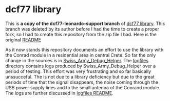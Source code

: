 # dcf77 library
This is **a copy of the dcf77-leonardo-support branch** of [dcf77 library](https://github.com/nameoftherose/dcf77-leonardo_support/blob/master/README_original.md). This branch was deleted by its author before I had the time to create a proper fork, so I had to create this repository from the zip file I had. Here is the original [README](https://github.com/nameoftherose/dcf77-leonardo_support/blob/master/README_original.md)

As it now stands this repository documents an effort to use the library with the Conrad module in a residential area in central Crete. So far the only change in the sources is in [Swiss_Army_Debug_Helper](https://github.com/nameoftherose/dcf77-leonardo_support/tree/master/examples/Swiss_Army_Debug_Helper). The [logfiles](https://github.com/nameoftherose/dcf77-leonardo_support/tree/master/logfiles) directory contains logs produced by Swiss_Army_Debug_Helper over a period of testing.
This effort was very frustrating and so far basically unssucceful. The is not due to a library deficiency but due to the great periods of time that the signal disappears, the noise coming through the USB power supply lines  and to the small antenna of the Conrand module. The logs are further discussed in [logfiles README](https://github.com/nameoftherose/dcf77-leonardo_support/blob/master/logfiles/README.md).
